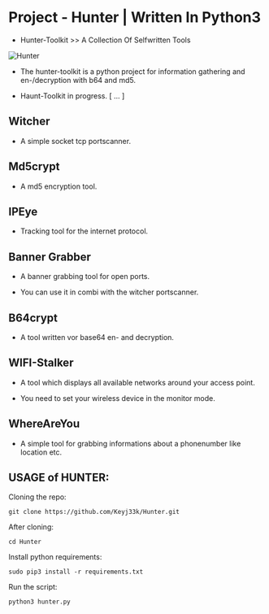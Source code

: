 # Project - Hunter | Written In Python3

- Hunter-Toolkit >> A Collection Of Selfwritten Tools

![Hunter](https://raw.githubusercontent.com/Keyj33k/profiles/main/profile/hunter_profile.png)

- The hunter-toolkit is a python project for information gathering and en-/decryption with b64 and md5.

- Haunt-Toolkit in progress. [ ... ]

Witcher
-------------------------------------------------------------------
- A simple socket tcp portscanner.

Md5crypt
-------------------------------------------------------------------
- A md5 encryption tool.

IPEye
-------------------------------------------------------------------
- Tracking tool for the internet protocol.

Banner Grabber
-------------------------------------------------------------------
- A banner grabbing tool for open ports.

- You can use it in combi with the witcher portscanner.

B64crypt
-------------------------------------------------------------------
- A tool written vor base64 en- and decryption.

WIFI-Stalker
-------------------------------------------------------------------
- A tool which displays all available networks around your access point.

- You need to set your wireless device in the monitor mode.

WhereAreYou
-------------------------------------------------------------------
- A simple tool for grabbing informations about a phonenumber like location etc.

USAGE of HUNTER:
-------------------------------------------------------------------

Cloning the repo:
```
git clone https://github.com/Keyj33k/Hunter.git
```
After cloning:
```
cd Hunter
```
Install python requirements:
```
sudo pip3 install -r requirements.txt
```
Run the script:
```
python3 hunter.py
```
